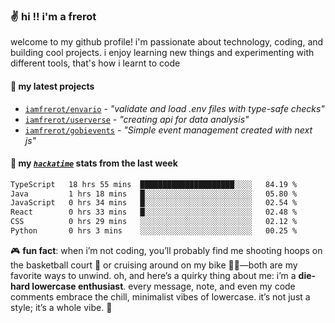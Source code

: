 ### ✌️ hi !! i'm a frerot

welcome to my github profile! i'm passionate about technology, coding, and
building cool projects. i enjoy learning new things and experimenting with
different tools, that's how i learnt to code

#### 🚀 my latest projects

- [`iamfrerot/envario`](https://github.com/iamfrerot/envario) - _"validate and
  load .env files with type-safe checks"_
- [`iamfrerot/userverse`](https://github.com/iamfrerot/userverse) - _"creating api for
  data analysis"_
- [`iamfrerot/gobievents`](https://github.com/iamfrerot/gobievents) - _"Simple
  event management created with next js"_

#### 📡 my [_`hackatime`_](https://waka.hackclub.com) stats from the last week

<!--START_SECTION:waka-->

```txt
TypeScript   18 hrs 55 mins  █████████████████████░░░░   84.19 %
Java         1 hrs 18 mins   █░░░░░░░░░░░░░░░░░░░░░░░░   05.80 %
JavaScript   0 hrs 34 mins   █░░░░░░░░░░░░░░░░░░░░░░░░   02.54 %
React        0 hrs 33 mins   █░░░░░░░░░░░░░░░░░░░░░░░░   02.48 %
CSS          0 hrs 29 mins   ░░░░░░░░░░░░░░░░░░░░░░░░░   02.12 %
Python       0 hrs 3 mins    ░░░░░░░░░░░░░░░░░░░░░░░░░   00.25 %
```

<!--END_SECTION:waka-->

🎮 **fun fact**: when i’m not coding, you’ll probably find me shooting hoops on
the basketball court 🏀 or cruising around on my bike 🚴‍♂️—both are my favorite
ways to unwind. oh, and here’s a quirky thing about me: i’m a **die-hard
lowercase enthusiast**. every message, note, and even my code comments embrace
the chill, minimalist vibes of lowercase. it’s not just a style; it’s a whole
vibe. 🤘
